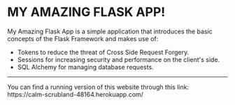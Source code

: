 <h1> MY AMAZING FLASK APP! </h1>
My Amazing Flask App is a simple application that introduces the basic concepts of the Flask Framework and makes use of: <br/>
<ul>
  <li>Tokens to reduce the threat of Cross Side Request Forgery. </li> <li> Sessions for increasing security and performance on the client's side. </li> <li> SQL Alchemy for managing database requests.</li>
  </ul>

<hr>
You can find a running version of this website through this link: <br>
https://calm-scrubland-48164.herokuapp.com/
